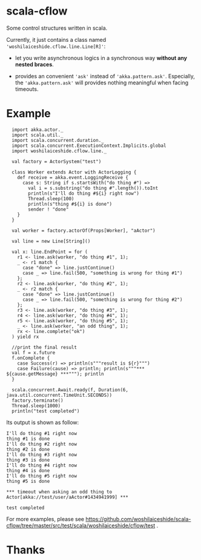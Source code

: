 # scala-cflow
Some control structures written in scala. 

Currently, it just contains a class named `'woshilaiceshide.cflow.line.Line[R]'`: 

* let you write asynchronous logics in a synchronous way **without any nested braces**.

* provides an convenient `'ask'` instead of `'akka.pattern.ask'`. Especially, the `'akka.pattern.ask'` will provides nothing meaningful when facing timeouts. 

# Example
	  import akka.actor._
	  import scala.util._
	  import scala.concurrent.duration._
	  import scala.concurrent.ExecutionContext.Implicits.global
	  import woshilaiceshide.cflow.line._
	
	  val factory = ActorSystem("test")
	
	  class Worker extends Actor with ActorLogging {
	    def receive = akka.event.LoggingReceive {
	      case s: String if s.startsWith("do thing #") =>
	        val i = s.substring("do thing #".length()).toInt
	        println(s"I'll do thing #${i} right now")
	        Thread.sleep(100)
	        println(s"thing #${i} is done")
	        sender ! "done"
	    }
	  }
	
	  val worker = factory.actorOf(Props[Worker], "aActor")
	
	  val line = new Line[String]()
	
	  val x: line.EndPoint = for (
	    r1 <- line.ask(worker, "do thing #1", 1);
	    _ <- r1 match {
	      case "done" => line.justContinue()
	      case _ => line.fail(500, "something is wrong for thing #1")
	    };
	    r2 <- line.ask(worker, "do thing #2", 1);
	    _ <- r2 match {
	      case "done" => line.justContinue()
	      case _ => line.fail(500, "something is wrong for thing #2")
	    };
	    r3 <- line.ask(worker, "do thing #3", 1);
	    r4 <- line.ask(worker, "do thing #4", 1);
	    r5 <- line.ask(worker, "do thing #5", 1);
	    _ <- line.ask(worker, "an odd thing", 1);
	    rx <- line.complete("ok")
	  ) yield rx
	
	  //print the final result
	  val f = x.future
	  f.onComplete {
	    case Success(r) => println(s"""result is ${r}""")
	    case Failure(cause) => println; println(s"""*** ${cause.getMessage} ***"""); println
	  }
	
	  scala.concurrent.Await.ready(f, Duration(6, java.util.concurrent.TimeUnit.SECONDS))
	  factory.terminate()
	  Thread.sleep(1000)
	  println("test completed")

	
Its output is shown as follow: 

	I'll do thing #1 right now
	thing #1 is done
	I'll do thing #2 right now
	thing #2 is done
	I'll do thing #3 right now
	thing #3 is done
	I'll do thing #4 right now
	thing #4 is done
	I'll do thing #5 right now
	thing #5 is done
	
	*** timeout when asking an odd thing to Actor[akka://test/user/aActor#1434941999] ***
	
	test completed

For more examples, please see https://github.com/woshilaiceshide/scala-cflow/tree/master/src/test/scala/woshilaiceshide/cflow/test .
	
# Thanks

